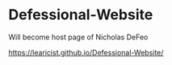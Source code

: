 # Defessional-Website
Will become host page of Nicholas DeFeo

https://learicist.github.io/Defessional-Website/
